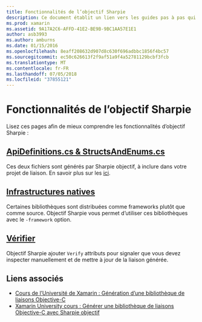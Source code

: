 ```yaml
---
title: Fonctionnalités de l’objectif Sharpie
description: Ce document établit un lien vers les guides pas à pas qui permettent de décrire l’objectif Sharpie, l’utilisation et la sortie qu’il génère.
ms.prod: xamarin
ms.assetid: 9A17A2C6-AFFD-41E2-BE9B-9BC1AA57E1E1
author: asb3993
ms.author: amburns
ms.date: 01/15/2016
ms.openlocfilehash: 8eaff208632d907d8c630f696adbbc1856f4bc57
ms.sourcegitcommit: ec50c626613f2f9af51a9f4a52781129bcbf3fcb
ms.translationtype: MT
ms.contentlocale: fr-FR
ms.lasthandoff: 07/05/2018
ms.locfileid: "37855121"
---
```

# <a name="objective-sharpie-features"></a>Fonctionnalités de l’objectif Sharpie

Lisez ces pages afin de mieux comprendre les fonctionnalités d’objectif Sharpie :

## <a name="apidefinitionscs--structsandenumscsapidefinitions-structsandenumsmd"></a>[**ApiDefinitions.cs & StructsAndEnums.cs**](apidefinitions-structsandenums.md)

Ces deux fichiers sont générés par Sharpie objectif, à inclure dans votre projet de liaison. En savoir plus sur les [ici](apidefinitions-structsandenums.md).

## <a name="native-frameworksnative-frameworksmd"></a>[**Infrastructures natives**](native-frameworks.md)

Certaines bibliothèques sont distribuées comme frameworks plutôt que comme source.
Objectif Sharpie vous permet d’utiliser ces bibliothèques avec le `-framework` option.

## <a name="verifyverifymd"></a>[**Vérifier**](verify.md)

Objectif Sharpie ajouter `Verify` attributs pour signaler que vous devez inspecter manuellement et de mettre à jour de la liaison générée. 

## <a name="related-links"></a>Liens associés

- [Cours de l’Université de Xamarin : Génération d’une bibliothèque de liaisons Objective-C](https://university.xamarin.com/classes/track/all#building-an-objective-c-bindings-library)
- [Xamarin University cours : Générer une bibliothèque de liaisons Objective-C avec Sharpie objectif](https://university.xamarin.com/classes/track/all#build-an-objective-c-bindings-library-with-objective-sharpie)

